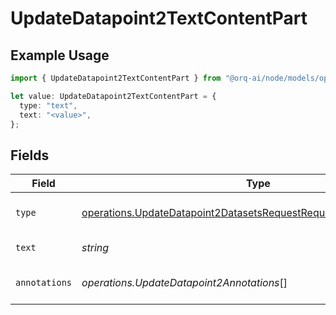 # UpdateDatapoint2TextContentPart

## Example Usage

```typescript
import { UpdateDatapoint2TextContentPart } from "@orq-ai/node/models/operations";

let value: UpdateDatapoint2TextContentPart = {
  type: "text",
  text: "<value>",
};
```

## Fields

| Field                                                                                                                                                  | Type                                                                                                                                                   | Required                                                                                                                                               | Description                                                                                                                                            |
| ------------------------------------------------------------------------------------------------------------------------------------------------------ | ------------------------------------------------------------------------------------------------------------------------------------------------------ | ------------------------------------------------------------------------------------------------------------------------------------------------------ | ------------------------------------------------------------------------------------------------------------------------------------------------------ |
| `type`                                                                                                                                                 | [operations.UpdateDatapoint2DatasetsRequestRequestBodyMessagesType](../../models/operations/updatedatapoint2datasetsrequestrequestbodymessagestype.md) | :heavy_check_mark:                                                                                                                                     | The type of the content part.                                                                                                                          |
| `text`                                                                                                                                                 | *string*                                                                                                                                               | :heavy_check_mark:                                                                                                                                     | The text content.                                                                                                                                      |
| `annotations`                                                                                                                                          | *operations.UpdateDatapoint2Annotations*[]                                                                                                             | :heavy_minus_sign:                                                                                                                                     | Annotations for the text content.                                                                                                                      |